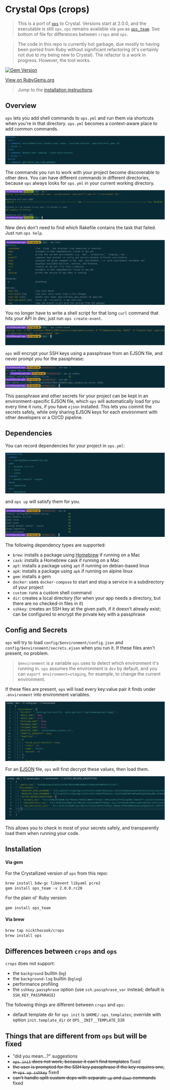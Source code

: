 # Crystal Ops (crops)

> This is a port of [`ops`](https://github.com/nickthecook/ops) to Crystal. Versions start at 2.0.0, and the executable is still `ops`. `ops` remains available via `gem` as [`ops_team`](https://rubygems.org/gems/ops_team). See bottom of file for differences between `crops` and `ops`.

> The code in this repo is currently hot garbage, due mostly to having been ported from Ruby without significant refactoring (it's certainly not due to my being new to Crystal). The refactor is a work in progress. However, the tool works.

[![Gem Version](https://badge.fury.io/rb/ops_team.svg)](https://badge.fury.io/rb/ops_team)

[View on RubyGems.org](https://rubygems.org/gems/ops_team)

> Jump to the [installation instructions](https://github.com/nickthecook/crops#installation).

## Overview

`ops` lets you add shell commands to `ops.yml` and run them via shortcuts when you're in that directory. `ops.yml` becomes a context-aware place to add common commands.

![ops.yml excerpt](img/ops_yml.png)

The commands you run to work with your project become discoverable to other devs. You can have different commands in different directories, because `ops` always looks for `ops.yml` in your current working directory.

![ops t output](img/ops_t.png)

New devs don't need to find which Rakefile contains the task that failed. Just run `ops help`.

![ops help output](img/ops_help.png)

You no longer have to write a shell script for that long `curl` command that hits your API in dev, just run `ops create-event`.

![ops create-event output](img/ops_create_event.png)

`ops` will encrypt your SSH keys using a passphrase from an EJSON file, and never prompt you for the passphrase:

![ops up sshkey output](img/ops_up_sshkey.png)

This passphrase and other secrets for your project can be kept in an environment-specific EJSON file, which `ops` will automatically load for you every time it runs, if you have `ejson` installed. This lets you commit the secrets safely, while only sharing EJSON keys for each environment with other developers or a CI/CD pipeline.

## Dependencies

You can record dependencies for your project in `ops.yml`:

![ops.yml dependencies](img/ops_deps.png)

and `ops up` will satisfy them for you.

![ops up output](img/ops_up_output.png)

The following dependency types are supported:

- `brew`: installs a package using [Homebrew](https://brew.sh/) if running on a Mac
- `cask`: installs a Homebrew cask if running on a Mac
- `apt`: installs a package using `apt` if running on debian-based linux
- `apk`: installs a package using `apk` if running on alpine linux
- `gem`: installs a gem
- `docker`: uses `docker-compose` to start and stop a service in a subdirectory of your project
- `custom`: runs a custom shell command
- `dir`: creates a local directory (for when your app needs a directory, but there are no checked-in files in it)
- `sshkey`: creates an SSH key at the given path, if it doesn't already exist; can be configured to encrypt the private key with a passphrase

## Config and Secrets

`ops` will try to load `config/$environment/config.json` and `config/$environment/secrets.ejson` when you run it. If these files aren't present, no problem.

> `$environment` is a variable `ops` uses to detect which environment it's running in. `ops` assumes the environment is `dev` by default, and you can `export environment=staging`, for example, to change the current environment.

If these files are present, `ops` will load every key:value pair it finds under `.environment` into environment variables.

![config.json example](img/ops_config.png)

For an [EJSON](https://github.com/Shopify/ejson) file, `ops` will first decrypt these values, then load them.

![secrets.ejson example](img/ops_secrets.png)

This allows you to check in most of your secrets safely, and transparently load them when running your code.

## Installation

#### Via gem

For the Crystallized version of `ops` from this repo:

```shell
brew install bdw-gc libevent libyaml pcre2
gem install ops_team -v 2.0.0.rc20
```

For the plain ol' Ruby version:

`gem install ops_team`

#### Via brew

```
brew tap nickthecook/crops
brew install ops
```

## Differences between `crops` and `ops`

`crops` does not support:

- the `background` builtin (`bg`)
- the `background-log` builtin (`bglog`)
- performance profiling
- the `sshkey.passphrase` option (use `ssh.passphrase_var` instead; default is `SSH_KEY_PASSPHRASE`)

The following things are different between `crops` and `ops`:

- default template dir for `ops init` is `$HOME/.ops_templates`; override with option `init.template_dir` or `OPS__INIT__TEMPLATE_DIR`

## Things that are different from `ops` but will be fixed

- "did you mean...?" suggestions
- ~~`ops init` does not work, because it can't find templates~~ fixed
- ~~the user is prompted for the SSH key passphrase if the key requires one, in `ops up sshkey`~~ fixed
- ~~can't handle split custom deps with separate `up` and `down` commands~~ fixed
